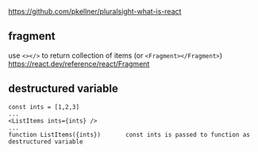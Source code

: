 https://github.com/pkellner/pluralsight-what-is-react


fragment
-
use `<></>` to return collection of items (or `<Fragment></Fragment>`)
https://react.dev/reference/react/Fragment

destructured variable
-
```
const ints = [1,2,3]
...
<ListItems ints={ints} />
...
function ListItems({ints})       const ints is passed to function as destructured variable
```


